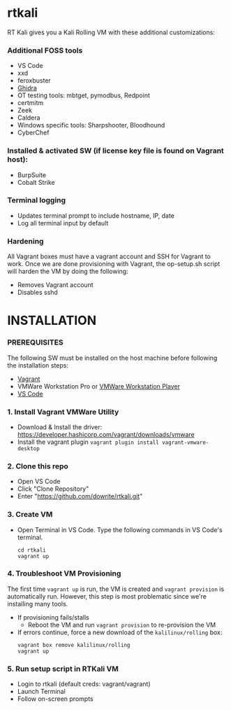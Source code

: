 # rtkali
RT Kali gives you a Kali Rolling VM with these additional customizations:

### Additional FOSS tools
  - VS Code
  - xxd
  - feroxbuster
  - [Ghidra](https://github.com/NationalSecurityAgency/ghidra)
  - OT testing tools: mbtget, pymodbus, Redpoint
  - certmitm
  - Zeek
  - Caldera
  - Windows specific tools: Sharpshooter, Bloodhound
  - CyberChef
  
### Installed & activated SW (if license key file is found on Vagrant host):
  - BurpSuite
  - Cobalt Strike
  
### Terminal logging
  - Updates terminal prompt to include hostname, IP, date
  - Log all terminal input by default
  
### Hardening
All Vagrant boxes must have a vagrant account and SSH for Vagrant to work. Once we are done provisioning with Vagrant, the op-setup.sh script will harden the VM by doing the following:
  - Removes Vagrant account
  - Disables sshd

# INSTALLATION
### PREREQUISITES
The following SW must be installed on the host machine before following the installation steps: 
  - [Vagrant](https://developer.hashicorp.com/vagrant/downloads)
  - VMWare Workstation Pro or [VMWare Workstation Player](https://www.vmware.com/content/vmware/vmware-published-sites/us/products/workstation-player.html)
  - [VS Code](https://code.visualstudio.com/download)

### 1. Install Vagrant VMWare Utility
  - Download & Install the driver: https://developer.hashicorp.com/vagrant/downloads/vmware
  - Install the vagrant plugin `vagrant plugin install vagrant-vmware-desktop`

### 2. Clone this repo
  - Open VS Code
  - Click "Clone Repository"
  - Enter "https://github.com/dowrite/rtkali.git"

### 3. Create VM
  - Open Terminal in VS Code. Type the following commands in VS Code's terminal.
    ```
    cd rtkali
    vagrant up
    ```
### 4. Troubleshoot VM Provisioning
The first time `vagrant up` is run, the VM is created and `vagrant provision` is automatically run. However, this step is most problematic since we're installing many tools. 
  - If provisioning fails/stalls
    - Reboot the VM and run `vagrant provision` to re-provision the VM
  - If errors continue, force a new download of the `kalilinux/rolling` box:
    ```
    vagrant box remove kalilinux/rolling
    vagrant up
    ``` 
### 5. Run setup script in RTKali VM
  - Login to rtkali (default creds: vagrant/vagrant)
  - Launch Terminal
  - Follow on-screen prompts
